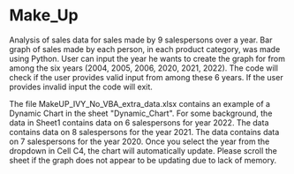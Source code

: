 # Make_Up
Analysis of sales data for sales made by 9 salespersons over a year. Bar graph of sales made by each person, in each product category, was made using Python. User can input the year he wants to create the graph for from among the six years (2004, 2005, 2006, 2020, 2021, 2022). The code will check if the user provides valid input from among these 6 years. If the user provides invalid input the code will exit.

The file MakeUP_IVY_No_VBA_extra_data.xlsx contains an example of a Dynamic Chart in the sheet "Dynamic_Chart". For some background, the data in Sheet1 contains data on 6 salespersons for year 2022. The data contains data on 8 salespersons for the year 2021. The data contains data on 7 salespersons for the year 2020. Once you select the year from the dropdown in Cell C4, the chart will automatically update. Please scroll the sheet if the graph does not appear to be updating due to lack of memory.
